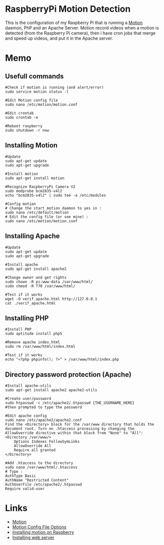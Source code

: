 # RaspberryPi Motion Detection
This is the configuration of my Raspberry Pi that is running a [Motion](http://www.lavrsen.dk/foswiki/bin/view/Motion/WebHome) daemon, PhP and an Apache Server.
Motion record videos when a motion is detected (from the Raspberry Pi camera), then i have cron jobs that merge and speed up videos, and put it in the Apache server.


# Memo
## Usefull commands
    #Check if motion is running (and alert/error)
    sudo service motion status -l
    
    #Edit Motion config file
    sudo nano /etc/motion/motion.conf

    #Edit crontab
    sudo crontab -e
    
    #Reboot raspberry
    sudo shutdown -r now

## Installing Motion
    #Update
    sudo apt-get update
    sudo apt-get upgrade
    
    #Install motion
    sudo apt-get install motion
    
    #Recognize RaspberryPi Camera V2
    sudo modprobe bcm2835-v4l2
    echo "bcm2835-v4l2" | sudo tee -a /etc/modules

    #Config motion
    # Change the start_motion_daemon to yes in :
    sudo nano /etc/default/motion
    # Edit the config file (or see mine) :
    sudo nano /etc/motion/motion.conf

## Installing Apache
    #Update
    sudo apt-get update
    sudo apt-get upgrade
    
    #Install apache
    sudo apt-get install apache2
    
    #Change owner and get rights
    sudo chown -R pi:www-data /var/www/html/
    sudo chmod -R 770 /var/www/html/
    
    #Test if it works
    wget -O verif_apache.html http://127.0.0.1
    cat ./verif_apache.html

## Installing PHP
    #Install PHP
    sudo aptitude install php5
    
    #Remove apache index.html
    sudo rm /var/www/html/index.html
    
    #Test if it works
    echo "<?php phpinfo(); ?>" > /var/www/html/index.php

## Directory password protection (Apache)
    #Install apache-utils
    sudo apt-get install apache2 apache2-utils
    
    #Create user/password
    sudo htpasswd -c /etc/apache2/.htpasswd {THE_USERNAME_HERE}
    #then prompted to type the password

    #Edit apache config
    sudo nano /etc/apache2/apache2.conf
    Find the <Directory> block for the /var/www directory that holds the document root. Turn on .htaccess processing by changing the AllowOverride directive within that block from "None" to "All":
    <Directory /var/www/>
        Options Indexes FollowSymLinks
        AllowOverride All
        Require all granted
    </Directory>
    
    #Add .htaccess to the directory
    sudo nano /var/www/html/.htaccess
    # Type :
    AuthType Basic
    AuthName "Restricted Content"
    AuthUserFile /etc/apache2/.htpasswd
    Require valid-user


# Links
* [Motion](http://www.lavrsen.dk/foswiki/bin/view/Motion/WebHome)
* [Motion Config File Options](http://www.lavrsen.dk/foswiki/bin/view/Motion/ConfigFileOptions)
* [Installing motion on Raspberry](https://raspbian-france.fr/video-surveillance-raspberry-pi-camera/)
* [Installing web server](https://raspbian-france.fr/installer-serveur-web-raspberry/)

